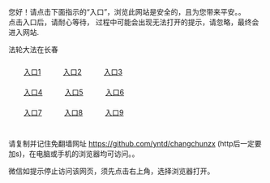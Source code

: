 您好！请点击下面指示的“入口”，浏览此网站是安全的，且为您带来平安。。 <br/>
点击入口后，请耐心等待， 过程中可能会出现无法打开的提示，请忽略，最终会进入网站. </br>

法轮大法在长春<br/>
<div style="padding:10px"><a style="margin:20px" target="_blank" href="https://d3299d69d778f2.cloudfront.net/2Qpsp?rnpnz" id="ccLink1" rel="nofollow">入口1</a> <a target="_blank" style="margin:20px" href="https://d2p6vz4m4zz4qa.cloudfront.net/2Qpsp?hxyoefc" id="ccLink2" rel="nofollow">入口2</a> <a style="margin:20px" target="_blank" href="https://dkbci8kjk3y8f.cloudfront.net/2Qpsp?iiohj" id="ccLink3" rel="nofollow">入口3</a></div>

<div style="padding:10px" ><a style="margin:20px" target="_blank" href="https://d3299d69d778f2.cloudfront.net/2Qpsp?rnpnz" id="ccLink4" rel="nofollow">入口4</a> <a style="margin:20px" href="https://d2p6vz4m4zz4qa.cloudfront.net/2Qpsp?hxyoefc" target="_blank" id="ccLink5" rel="nofollow">入口5</a> <a style="margin:20px" href="https://dkbci8kjk3y8f.cloudfront.net/2Qpsp?iiohj" target="_blank" id="ccLink6" rel="nofollow">入口6</a></div>

<div style="padding:10px"><a style="margin:20px" target="_blank" href="https://d3299d69d778f2.cloudfront.net/2Qpsp?rnpnz" id="ccLink7" rel="nofollow">入口7</a> <a style="margin:20px" href="https://d2p6vz4m4zz4qa.cloudfront.net/2Qpsp?hxyoefc" target="_blank" id="ccLink8" rel="nofollow">入口8</a> <a style="margin:20px" target="_blank" href="https://dkbci8kjk3y8f.cloudfront.net/2Qpsp?iiohj" id="ccLink9" rel="nofollow">入口9</a></div>

<br/>



请复制并记住免翻墙网址 https://github.com/yntd/changchunzx (http后一定要加s)，在电脑或手机的浏览器均可访问。。<br/>

微信如提示停止访问该网页，须先点击右上角，选择浏览器打开。

